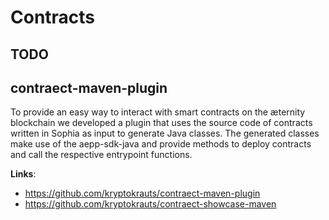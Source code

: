 # Contracts

## TODO

## contraect-maven-plugin
To provide an easy way to interact with smart contracts on the æternity blockchain we developed a plugin that uses the source code of contracts written in Sophia as input to generate Java classes. The generated classes make use of the aepp-sdk-java and provide methods to deploy contracts and call the respective entrypoint functions.

**Links**:

- https://github.com/kryptokrauts/contraect-maven-plugin
- https://github.com/kryptokrauts/contraect-showcase-maven